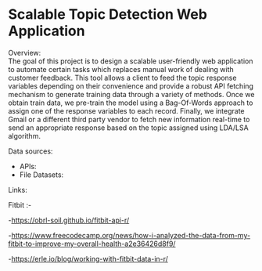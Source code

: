 # Scalable Topic Detection Web Application


Overview:  
The goal of this project is to design a scalable user-friendly web application to automate certain tasks which replaces manual work of dealing with customer feedback. This tool allows a client to feed the topic response variables depending on their convenience and provide a robust API fetching mechanism to generate training data through a variety of methods. Once we obtain train data, we pre-train the model using a Bag-Of-Words approach to assign one of the response variables to each record. Finally, we integrate Gmail or a different third party vendor to fetch new information real-time to send an appropriate response based on the topic assigned using LDA/LSA algorithm.



Data sources:
- APIs:
- File Datasets:


Links:
 
 Fitbit :- 
 
-https://obrl-soil.github.io/fitbit-api-r/

-https://www.freecodecamp.org/news/how-i-analyzed-the-data-from-my-fitbit-to-improve-my-overall-health-a2e36426d8f9/

-https://erle.io/blog/working-with-fitbit-data-in-r/



